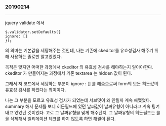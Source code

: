 ### 20190214
---
jquery validate 에서
```
$.validator.setDefaults({
ignore: []
});
```

의 의미는 기본값을 세팅해주는 것인데, 나는 기존에 ckeditor를 유효성검사 해주기 위해 사용하는 줄로만 알고있었다.

목적은 맞지만 어떠한 과정에서 ckeditor 의 유효성 검사를 해야하는지 알아야한다.
ckeditor 가 만들어지는 과정에서 기존 textarea 는 hidden 값이 된다.

그래서 저 코드에서 세팅하는 부분이 ignore : [] 를 해줌으로써 form의 모든 히든값의 유효성 검사를 하겠다는 의미이다.
	
나는 그 부분을 모르고 유효성 검사가 되었는데 서브밋이 왜 안될까 계속 해맸었다.
summary 해서 문제를 보니 히든필드에 있던 날짜값이 날짜유형이 아니라고 계속 팅겨내고 있었던 것이었다.
고로 그 날짜유형을 맞게 해주던지, 그 날짜유형의 히든필드는 룰을 삭제해서 벨리데이션 체크를 하지 않도록 하면 해결이 된다.